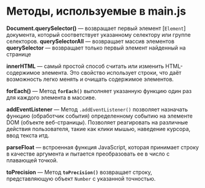 # Методы, используемые в main.js

**Document.querySelector()** — возвращает первый элемент [`Element`] документа, который соответствует указанному селектору или группе селекторов.
**querySelectorAll** — возвращает массив элементов 
**querySelector** — возвращает только первый элемент найденный на странице

**innerHTML** — самый простой способ считать или изменить HTML-содержимое элемента. Это свойство использует строки, что даёт возможность легко менять и очищать содержимое элементов.

**forEach()** —  Метод **`forEach()`** выполняет указанную функцию один раз для каждого элемента в массиве.

**addEventListener** — Метод `.addEventListener()` позволяет назначать функцию (обработчик события) определенному событию на элементе DOM (объекте веб-страницы). Позволяет реагировать на различные действия пользователя, такие как клики мышью, наведение курсора, ввод текста итд.

**parseFloat** — встроенная функция JavaScript, которая принимает строку в качестве аргумента и пытается преобразовать ее в число с плавающей точкой.

**toPrecision** — Метод **`toPrecision()`** возвращает строку, представляющую объект `Number` с указанной точностью.